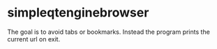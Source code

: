 # simpleqtenginebrowser
The goal is to avoid tabs or bookmarks. Instead the program prints the current url on exit.
